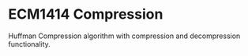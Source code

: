 # ECM1414 Compression
Huffman Compression algorithm with compression and decompression functionality.
